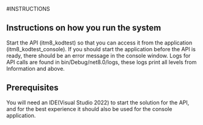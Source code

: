 #INSTRUCTIONS

## Instructions on how you run the system
Start the API (itm8_kodtest) so that you can access it from the application (itm8_kodtest_console). If you should start the application before the API is ready, there should be an error message in the console window. 
Logs for API calls are found in bin/Debug/net8.0/logs, these logs print all levels from Information and above.
## Prerequisites
You will need an IDE(Visual Studio 2022) to start the solution for the API, and for the best experience it should also be used for the console application. 
